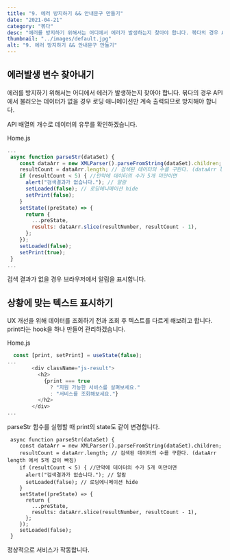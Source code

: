 ```yaml
---
title: "9. 에러 방지하기 && 안내문구 만들기"
date: "2021-04-21"
category: "볶다"
desc: "에러를 방지하기 위해서는 어디에서 에러가 발생하는지 찾아야 합니다. 볶다의 경우 API에서 불러오는 데이터가 없을경우 로딩 애니메이션만 계속 출력되므로 방지해야 합니다."
thumbnail: "../images/default.jpg"
alt: "9. 에러 방지하기 && 안내문구 만들기"
---
```


## 에러발생 변수 찾아내기

에러를 방지하기 위해서는 어디에서 에러가 발생하는지 찾아야 합니다. 볶다의 경우 API에서 불러오는 데이터가 없을 경우 로딩 애니메이션만 계속 출력되므로 방지해야 합니다.

API 배열의 개수로 데이터의 유무를 확인하겠습니다.

Home.js

```js
...
 async function parseStr(dataSet) {
    const dataArr = new XMLParser().parseFromString(dataSet).children;
    resultCount = dataArr.length; // 검색된 데이터의 수를 구한다. (dataArr length 에서 5개 값이 빠짐)
    if (resultCount < 5) { //만약에 데이터의 수가 5개 미만이면
      alert("검색결과가 없습니다."); // 알람
      setLoaded(false); // 로딩에니메이션 hide
      setPrint(false);
    }
    setState((preState) => {
      return {
        ...preState,
        results: dataArr.slice(resultNumber, resultCount - 1),
      };
    });
    setLoaded(false);
    setPrint(true);
 }
...
```

검색 결과가 없을 경우 브라우저에서 알림을 표시합니다.

## 상황에 맞는 텍스트 표시하기

UX 개선을 위해 데이터를 조회하기 전과 조회 후 텍스트를 다르게 해보려고 합니다.
print라는 hook을 하나 만들어 관리하겠습니다.

Home.js

```js
  const [print, setPrint] = useState(false);
...
        <div className="js-result">
          <h2>
            {print === true
              ? "지원 가능한 서비스를 살펴보세요."
              : "서비스를 조회해보세요."}
          </h2>
        </div>
...
```

parseStr 함수를 실행할 때 print의 state도 같이 변경합니다.

```Js
 async function parseStr(dataSet) {
    const dataArr = new XMLParser().parseFromString(dataSet).children;
    resultCount = dataArr.length; // 검색된 데이터의 수를 구한다. (dataArr length 에서 5개 값이 빠짐)
    if (resultCount < 5) { //만약에 데이터의 수가 5개 미만이면
      alert("검색결과가 없습니다."); // 알람
      setLoaded(false); // 로딩에니메이션 hide
    }
    setState((preState) => {
      return {
        ...preState,
        results: dataArr.slice(resultNumber, resultCount - 1),
      };
    });
    setLoaded(false);
 }
```

정상적으로 서비스가 작동합니다.
